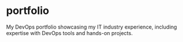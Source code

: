 # portfolio
My DevOps portfolio showcasing my IT industry experience, including expertise with DevOps tools and hands-on projects.
